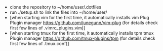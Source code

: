 * clone the repository to ~/home/user/.dotfiles
* run ./setup.sh to link the files into ~/home/user/
* [when starting vim for the first time, it automatically installs vim Plug Plugin manager https://github.com/junegunn/vim-plug (for details check first few lines of .vimrc_plugins.vim)]
* [when starting tmux for the first time, it automatically installs tpm tmux Plugin manager https://github.com/tmux-plugins/tpm (for details check first few lines of .tmux.conf)]
